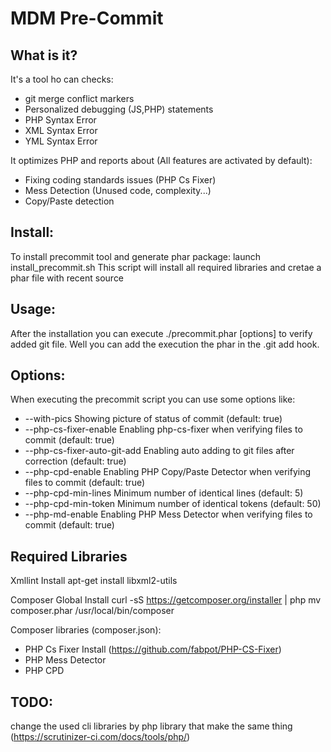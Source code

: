 
MDM Pre-Commit
=====================

What is it?
-----------

It's a tool ho can checks:
* git merge conflict markers
* Personalized debugging (JS,PHP) statements
* PHP Syntax Error
* XML Syntax Error
* YML Syntax Error

It optimizes PHP and reports about (All features are activated by default):
* Fixing coding standards issues (PHP Cs Fixer)
* Mess Detection (Unused code, complexity...)
* Copy/Paste detection

Install:
--------
To install precommit tool and generate phar package:
launch install_precommit.sh
This script will install all required libraries and cretae a phar file with recent source


Usage:
-----
After the installation you can execute ./precommit.phar [options] to verify added git file. Well you can add the execution the phar in the .git add hook.

Options:
-------
When executing the precommit script you can use some options like:
* --with-pics                 Showing picture of status of commit (default: true)
* --php-cs-fixer-enable       Enabling php-cs-fixer when verifying files to commit (default: true)
* --php-cs-fixer-auto-git-add Enabling auto adding to git files after correction  (default: true)
* --php-cpd-enable            Enabling PHP Copy/Paste Detector when verifying files to commit (default: true)
* --php-cpd-min-lines         Minimum number of identical lines (default: 5)
* --php-cpd-min-token         Minimum number of identical tokens (default: 50)
* --php-md-enable             Enabling PHP Mess Detector when verifying files to commit (default: true)


Required Libraries
---------------------
Xmllint Install
apt-get install libxml2-utils

Composer Global Install
curl -sS https://getcomposer.org/installer | php
mv composer.phar /usr/local/bin/composer

Composer libraries (composer.json):
 * PHP Cs Fixer Install (https://github.com/fabpot/PHP-CS-Fixer)
 * PHP Mess Detector
 * PHP CPD

TODO:
----
change the used cli libraries by php library that make the same thing (https://scrutinizer-ci.com/docs/tools/php/)
